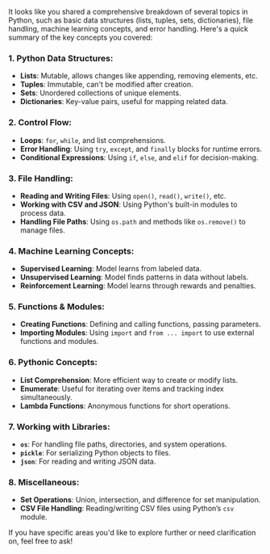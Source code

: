 It looks like you shared a comprehensive breakdown of several topics in Python, such as basic data structures (lists, tuples, sets, dictionaries), file handling, machine learning concepts, and error handling. Here's a quick summary of the key concepts you covered:

### 1. **Python Data Structures:**
   - **Lists**: Mutable, allows changes like appending, removing elements, etc.
   - **Tuples**: Immutable, can't be modified after creation.
   - **Sets**: Unordered collections of unique elements.
   - **Dictionaries**: Key-value pairs, useful for mapping related data.

### 2. **Control Flow:**
   - **Loops**: `for`, `while`, and list comprehensions.
   - **Error Handling**: Using `try`, `except`, and `finally` blocks for runtime errors.
   - **Conditional Expressions**: Using `if`, `else`, and `elif` for decision-making.

### 3. **File Handling:**
   - **Reading and Writing Files**: Using `open()`, `read()`, `write()`, etc.
   - **Working with CSV and JSON**: Using Python's built-in modules to process data.
   - **Handling File Paths**: Using `os.path` and methods like `os.remove()` to manage files.

### 4. **Machine Learning Concepts:**
   - **Supervised Learning**: Model learns from labeled data.
   - **Unsupervised Learning**: Model finds patterns in data without labels.
   - **Reinforcement Learning**: Model learns through rewards and penalties.

### 5. **Functions & Modules:**
   - **Creating Functions**: Defining and calling functions, passing parameters.
   - **Importing Modules**: Using `import` and `from ... import` to use external functions and modules.
   
### 6. **Pythonic Concepts:**
   - **List Comprehension**: More efficient way to create or modify lists.
   - **Enumerate**: Useful for iterating over items and tracking index simultaneously.
   - **Lambda Functions**: Anonymous functions for short operations.

### 7. **Working with Libraries:**
   - **`os`**: For handling file paths, directories, and system operations.
   - **`pickle`**: For serializing Python objects to files.
   - **`json`**: For reading and writing JSON data.

### 8. **Miscellaneous:**
   - **Set Operations**: Union, intersection, and difference for set manipulation.
   - **CSV File Handling**: Reading/writing CSV files using Python’s `csv` module.

If you have specific areas you'd like to explore further or need clarification on, feel free to ask!
